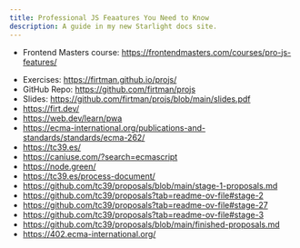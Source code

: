 ```yaml
---
title: Professional JS Feaatures You Need to Know
description: A guide in my new Starlight docs site.
---
```


- Frontend Masters course: <https://frontendmasters.com/courses/pro-js-features/>

* Exercises: <https://firtman.github.io/projs/>
* GitHub Repo: <https://github.com/firtman/projs>
* Slides: <https://github.com/firtman/projs/blob/main/slides.pdf>
* <https://firt.dev/>
* <https://web.dev/learn/pwa>
* <https://ecma-international.org/publications-and-standards/standards/ecma-262/>
* <https://tc39.es/>
* <https://caniuse.com/?search=ecmascript>
* <https://node.green/>
* <https://tc39.es/process-document/>
* <https://github.com/tc39/proposals/blob/main/stage-1-proposals.md>
* <https://github.com/tc39/proposals?tab=readme-ov-file#stage-2>
* <https://github.com/tc39/proposals?tab=readme-ov-file#stage-27>
* <https://github.com/tc39/proposals?tab=readme-ov-file#stage-3>
* <https://github.com/tc39/proposals/blob/main/finished-proposals.md>
* <https://402.ecma-international.org/>
